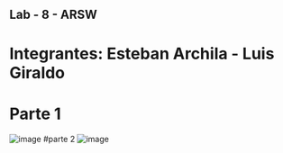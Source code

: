 ## Lab - 8 - ARSW
# Integrantes: Esteban Archila - Luis Giraldo
# Parte 1
![image](https://user-images.githubusercontent.com/69320250/196561093-a9da9484-7155-454d-ac19-d433019d20bc.png)
#parte 2
![image](https://user-images.githubusercontent.com/69320250/196561102-0f5b7853-5d7c-4b21-a9f3-ff6c6d21461b.png)
